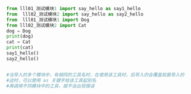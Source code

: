 
<BlogInfo id="757" title="5.fromimport导入" author="白日梦想猿" pv=0 read_times=0 pre_cost_time=0分15秒 category="模块" tag_list="['模块']" create_time="2020.03.17 09:47:31" update_time="2020.03.17 11:50:21" />

```python
from lll01_测试模块1 import say_hello as say1_hello
from  lll02_测试模块2 import say_hello as say2_hello
from  lll01_测试模块1 import Dog
from lll02_测试模块2 import Cat
dog = Dog
print(dog)
cat = Cat
print(cat)
say1_hello()
say2_hello()


#当导入的多个模块中，有相同的工具名时，在使用该工具时，后导入的会覆盖前面导入的
#这时，可以使用 as 关键字给该工具起别名
#再调用不同模块中的工具，就不会出现错误
```

